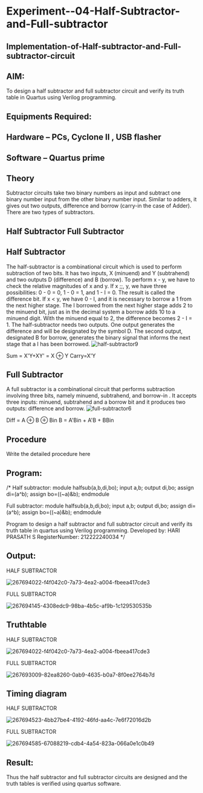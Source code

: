 # Experiment--04-Half-Subtractor-and-Full-subtractor
## Implementation-of-Half-subtractor-and-Full-subtractor-circuit
## AIM:
To design a half subtractor and full subtractor circuit and verify its truth table in Quartus using Verilog programming.

## Equipments Required:
## Hardware – PCs, Cyclone II , USB flasher
## Software – Quartus prime
## Theory
Subtractor circuits take two binary numbers as input and subtract one binary number input from the other binary number input. Similar to adders, it gives out two outputs, difference and borrow (carry-in the case of Adder). There are two types of subtractors.

## Half Subtractor Full Subtractor
## Half Subtractor
The half-subtractor is a combinational circuit which is used to perform subtraction of two bits. It has two inputs, X (minuend) and Y (subtrahend) and two outputs D (difference) and B (borrow). To perform x - y, we have to check the relative magnitudes of x and y. If x ;;, y, we have three possibilities: 0 - 0 = 0, 1 - 0 = 1, and 1 - I = 0. The result is called the difference bit. If x < y, we have 0 - I, and it is necessary to borrow a 1 from the next higher stage. The I borrowed from the next higher stage adds 2 to the minuend bit, just as in the decimal system a borrow adds 10 to a minuend digit. With the minuend equal to 2, the difference becomes 2 - I = 1. The half-subtractor needs two outputs. One output generates the difference and will be designated by the symbol D. The second output, designated B for borrow, generates the binary signal that informs the next stage that a I has been borrowed.
![half-subtractor9](https://user-images.githubusercontent.com/36288975/166112538-58c3bc7c-ee5d-4e6a-ac8d-8e8328efe27a.png)


Sum = X'Y+XY' = X ⊕ Y
Carry=X'Y

## Full Subtractor
A full subtractor is a combinational circuit that performs subtraction involving three bits, namely minuend, subtrahend, and borrow-in . It accepts three inputs: minuend, subtrahend and a borrow bit and it produces two outputs: difference and borrow. 
![full-subtractor6](https://user-images.githubusercontent.com/36288975/166112541-24c68359-3de8-4674-ae22-8272ffc385ed.png)


Diff = A ⊕ B ⊕ Bin B = A'Bin + A'B + BBin

## Procedure



Write the detailed procedure here 


## Program:
/*
Half subtractor:
module halfsub(a,b,di,bo);
input a,b;
output di,bo;
assign di=(a^b);
assign bo=((~a)&b);
endmodule

Full subtractor:
module halfsub(a,b,di,bo);
input a,b;
output di,bo;
assign di=(a^b);
assign bo=((~a)&b);
endmodule

Program to design a half subtractor and full subtractor circuit and verify its truth table in quartus using Verilog programming.
Developed by: HARI PRASATH S
RegisterNumber: 212222240034
*/

## Output:
HALF SUBTRACTOR

![267694022-f4f042c0-7a73-4ea2-a004-fbeea417cde3](https://github.com/hariprasath5106/Experiment--03-Half-Subtractor-and-Full-subtractor/assets/111515488/caa03c97-6adc-4326-951a-3409caab5c86)

FULL SUBTRACTOR

![267694145-4308edc9-98ba-4b5c-af9b-1c129530535b](https://github.com/hariprasath5106/Experiment--03-Half-Subtractor-and-Full-subtractor/assets/111515488/8d3015be-1e07-4814-a1af-bd5f635e4033)

## Truthtable
HALF SUBTRACTOR

![267694022-f4f042c0-7a73-4ea2-a004-fbeea417cde3](https://github.com/hariprasath5106/Experiment--03-Half-Subtractor-and-Full-subtractor/assets/111515488/f9971b76-ade8-4d3d-902a-3938539c8091)

FULL SUBTRACTOR

![267693009-82ea8260-0ab9-4635-b0a7-8f0ee2764b7d](https://github.com/hariprasath5106/Experiment--03-Half-Subtractor-and-Full-subtractor/assets/111515488/e3bf4597-7ebc-4fd4-b671-75a37b6209b3)

## Timing diagram 

HALF SUBTRACTOR

![267694523-4bb27be4-4192-46fd-aa4c-7e6f72016d2b](https://github.com/hariprasath5106/Experiment--03-Half-Subtractor-and-Full-subtractor/assets/111515488/13626f83-a0db-4607-a06a-55581c06c239)

FULL SUBTRACTOR

![267694585-67088219-cdb4-4a54-823a-066a0e1c0b49](https://github.com/hariprasath5106/Experiment--03-Half-Subtractor-and-Full-subtractor/assets/111515488/4c39fd97-36cd-4297-a79e-606c32a9518c)


## Result:
Thus the half subtractor and full subtractor circuits are designed and the truth tables is verified using quartus software.
